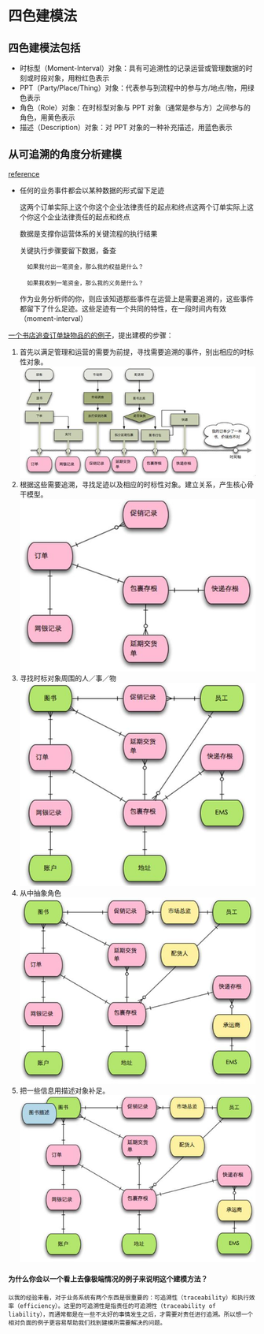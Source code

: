 # 四色建模法

## 四色建模法包括

* 时标型（Moment-Interval）对象：具有可追溯性的记录运营或管理数据的时刻或时段对象，用粉红色表示
* PPT（Party/Place/Thing）对象：代表参与到流程中的参与方/地点/物，用绿色表示
* 角色（Role）对象：在时标型对象与 PPT 对象（通常是参与方）之间参与的角色，用黄色表示
* 描述（Description）对象：对 PPT 对象的一种补充描述，用蓝色表示

## 从可追溯的角度分析建模

[reference](https://www.infoq.cn/article/xh-four-color-modeling/)

* 任何的业务事件都会以某种数据的形式留下足迹

    这两个订单实际上这个你这个企业法律责任的起点和终点这两个订单实际上这个你这个企业法律责任的起点和终点

    数据是支撑你运营体系的关键流程的执行结果

    关键执行步骤要留下数据，备查

        如果我付出一笔资金，那么我的权益是什么？
        
        如果我收到一笔资金，那么我的义务是什么？

    作为业务分析师的你，则应该知道那些事件在运营上是需要追溯的，这些事件都留下了什么足迹。这些足迹有一个共同的特性，在一段时间内有效（moment-interval）

[一个书店追查订单缺物品的的例子](https://www.infoq.cn/article/xh-four-color-modeling/)，提出建模的步骤：

1. 首先以满足管理和运营的需要为前提，寻找需要追溯的事件，别出相应的时标性对象。
    ![0-business.jpg](./0-business.jpg)
2. 根据这些需要追溯，寻找足迹以及相应的时标性对象。建立关系，产生核心骨干模型。
    ![1-moment-interval.jpg](./1-moment-interval.jpg)
1. 寻找时标对象周围的人／事／物
    ![1-entity-part-place-thing.jpg](./1-entity-part-place-thing.jpg)
1. 从中抽象角色
    ![3-roles.jpg](./3-roles.jpg)
1. 把一些信息用描述对象补足。
    ![4-description.jpg](./4-description.jpg)


#### 为什么你会以一个看上去像极端情况的例子来说明这个建模方法？

    以我的经验来看，对于业务系统有两个东西是很重要的：可追溯性（traceability）和执行效率（efficiency）。这里的可追溯性是指责任的可追溯性（traceability of liability），而通常都是在一些不太好的事情发生之后，才需要对责任进行追溯。所以想一个相对负面的例子更容易帮助我们找到建模所需要解决的问题。
